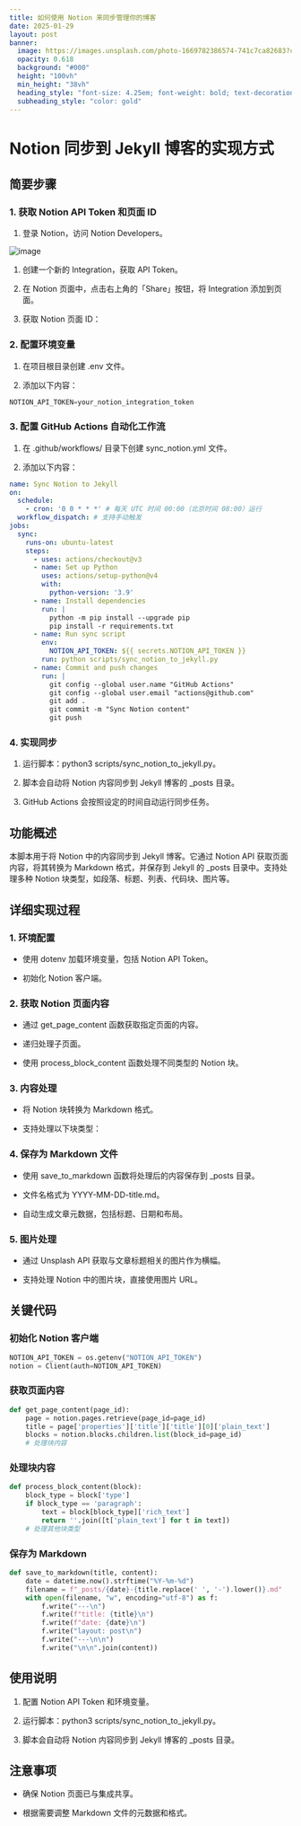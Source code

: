 ```yaml
---
title: 如何使用 Notion 来同步管理你的博客
date: 2025-01-29
layout: post
banner:
  image: https://images.unsplash.com/photo-1669782386574-741c7ca82683?crop=entropy&cs=tinysrgb&fit=max&fm=jpg&ixid=M3w2OTIwMzJ8MHwxfHJhbmRvbXx8fHx8fHx8fDE3MzgxMzkwMzd8&ixlib=rb-4.0.3&q=80&w=1080
  opacity: 0.618
  background: "#000"
  height: "100vh"
  min_height: "38vh"
  heading_style: "font-size: 4.25em; font-weight: bold; text-decoration: underline"
  subheading_style: "color: gold"
---
```


# Notion 同步到 Jekyll 博客的实现方式

## 简要步骤

### 1. 获取 Notion API Token 和页面 ID

1. 登录 Notion，访问 Notion Developers。

![image](https://prod-files-secure.s3.us-west-2.amazonaws.com/a7a0cc5a-89b9-4cda-8686-1fba0ca52f40/d19c1afe-dea5-4312-9333-786b0ba83054/image.png?X-Amz-Algorithm=AWS4-HMAC-SHA256&X-Amz-Content-Sha256=UNSIGNED-PAYLOAD&X-Amz-Credential=ASIAZI2LB466U4MVN2ON%2F20250129%2Fus-west-2%2Fs3%2Faws4_request&X-Amz-Date=20250129T082356Z&X-Amz-Expires=3600&X-Amz-Security-Token=IQoJb3JpZ2luX2VjEIH%2F%2F%2F%2F%2F%2F%2F%2F%2F%2FwEaCXVzLXdlc3QtMiJIMEYCIQDUNVBsz8gQORJk5OnwH7DbuH4ig0XD%2FR7cONnMbo75gAIhAOD0HebtmcbWxFsD8NUA2hLB3WJ089OZlC39Pvm4NucQKogECIn%2F%2F%2F%2F%2F%2F%2F%2F%2F%2FwEQABoMNjM3NDIzMTgzODA1IgzOZMYNTv20J9dZi%2Fcq3ANTPjOQlReXDKTiUCnOMW5v%2BsZsk%2F7ARrRq78ooDSNKNJHo1eWGcUULtxkxXAEYvFrhOro%2FZGekniQwX9Bit9atzL%2BpjDfCUAAuAZtxOA4eTPXf57RAMOtVjJUf3MlPsr1SMJSpOsF9wPbv5Jja%2F56Jzwbs7a8zQWIwITt42rHKtrcqzDzxJJjKwwpQQeW%2FDPiQn5UUsLY9N3f8y6zlH6Gxa3LkpaeKMzw1tEdR39cL%2BQ0XN5a7ek1AAlN%2BSI1p8StdNxaECGxfa%2F5uXV7xAeYOxQ74XhDd9Ipuz%2BCDtlsJsKNdAtg6OsgXh%2FpUZ%2Bk6q%2FrBdAyjxa3rwlYr4hAx%2BV8RqBeMJbmYLkr64S%2BVkZLf18bDOuHV7tCseb%2Brh%2F3CrZU5oaMfS1y%2FTJ21k%2Bp72ljSQWfPC6yLyG4M783vMgNYYMyy31lmAVPeWx%2Bk6aJGSqKuWjy7KTkPymK2V2O5F8%2BTjRQoa2YOf6pVXpmCcGzqkDBJ%2FqhfH8UR3wK0R1LJXnZJtzLI8Cbo5NJlY4oNoURDSQMzM5bHU9xrt2SmMRiWzvCu12jGdnaRjj7HEaqTkDsMTiamw9YuaHVfNqI6QeHiEjK2yCzYPf6vsb6B8AEA7uJr9mZwjVPIbQBpWTDDyee8BjqkAfM4mWlaDV%2BzCrjR%2FFuYuM%2FrI0ABsfsS3RCdxOvuhl15Dj9uGcoq844eEoCxbiDWmelRszioKf7XhxNW6g4qsxcwyXCj6oH%2BHAGqcxltQycApTRNFX0MICYiBn5HY6S0jvfDVRnxkTICfMZI%2FgqLJ1rRLDQ4PQfzJSbYNvFmdGO5GGTfb2Fwf5VnKFJ6g9OYSZNd4AinUQMgJ%2FtI%2FIHHP5yzy1fn&X-Amz-Signature=2e487bc6116a8f6f30abb0d68398658855a97a5dac068447abc5535c673aa26d&X-Amz-SignedHeaders=host&x-id=GetObject)

1. 创建一个新的 Integration，获取 API Token。

1. 在 Notion 页面中，点击右上角的「Share」按钮，将 Integration 添加到页面。

1. 获取 Notion 页面 ID：


### 2. 配置环境变量

1. 在项目根目录创建 .env 文件。

1. 添加以下内容：

```javascript
NOTION_API_TOKEN=your_notion_integration_token
```

### 3. 配置 GitHub Actions 自动化工作流

1. 在 .github/workflows/ 目录下创建 sync_notion.yml 文件。

1. 添加以下内容：

```yaml
name: Sync Notion to Jekyll
on:
  schedule:
    - cron: '0 0 * * *' # 每天 UTC 时间 00:00（北京时间 08:00）运行
  workflow_dispatch: # 支持手动触发
jobs:
  sync:
    runs-on: ubuntu-latest
    steps:
      - uses: actions/checkout@v3
      - name: Set up Python
        uses: actions/setup-python@v4
        with:
          python-version: '3.9'
      - name: Install dependencies
        run: |
          python -m pip install --upgrade pip
          pip install -r requirements.txt
      - name: Run sync script
        env:
          NOTION_API_TOKEN: ${{ secrets.NOTION_API_TOKEN }}
        run: python scripts/sync_notion_to_jekyll.py
      - name: Commit and push changes
        run: |
          git config --global user.name "GitHub Actions"
          git config --global user.email "actions@github.com"
          git add .
          git commit -m "Sync Notion content"
          git push
```

### 4. 实现同步

1. 运行脚本：python3 scripts/sync_notion_to_jekyll.py。

1. 脚本会自动将 Notion 内容同步到 Jekyll 博客的 _posts 目录。

1. GitHub Actions 会按照设定的时间自动运行同步任务。

## 功能概述

本脚本用于将 Notion 中的内容同步到 Jekyll 博客。它通过 Notion API 获取页面内容，将其转换为 Markdown 格式，并保存到 Jekyll 的 _posts 目录中。支持处理多种 Notion 块类型，如段落、标题、列表、代码块、图片等。

## 详细实现过程

### 1. 环境配置

- 使用 dotenv 加载环境变量，包括 Notion API Token。

- 初始化 Notion 客户端。

### 2. 获取 Notion 页面内容

- 通过 get_page_content 函数获取指定页面的内容。

- 递归处理子页面。

- 使用 process_block_content 函数处理不同类型的 Notion 块。

### 3. 内容处理

- 将 Notion 块转换为 Markdown 格式。

- 支持处理以下块类型：


### 4. 保存为 Markdown 文件

- 使用 save_to_markdown 函数将处理后的内容保存到 _posts 目录。

- 文件名格式为 YYYY-MM-DD-title.md。

- 自动生成文章元数据，包括标题、日期和布局。

### 5. 图片处理

- 通过 Unsplash API 获取与文章标题相关的图片作为横幅。

- 支持处理 Notion 中的图片块，直接使用图片 URL。

## 关键代码

### 初始化 Notion 客户端

```python
NOTION_API_TOKEN = os.getenv("NOTION_API_TOKEN")
notion = Client(auth=NOTION_API_TOKEN)
```

### 获取页面内容

```python
def get_page_content(page_id):
    page = notion.pages.retrieve(page_id=page_id)
    title = page['properties']['title']['title'][0]['plain_text']
    blocks = notion.blocks.children.list(block_id=page_id)
    # 处理块内容
```

### 处理块内容

```python
def process_block_content(block):
    block_type = block['type']
    if block_type == 'paragraph':
        text = block[block_type]['rich_text']
        return ''.join([t['plain_text'] for t in text])
    # 处理其他块类型
```

### 保存为 Markdown

```python
def save_to_markdown(title, content):
    date = datetime.now().strftime("%Y-%m-%d")
    filename = f"_posts/{date}-{title.replace(' ', '-').lower()}.md"
    with open(filename, "w", encoding="utf-8") as f:
        f.write("---\n")
        f.write(f"title: {title}\n")
        f.write(f"date: {date}\n")
        f.write("layout: post\n")
        f.write("---\n\n")
        f.write("\n\n".join(content))
```

## 使用说明

1. 配置 Notion API Token 和环境变量。

1. 运行脚本：python3 scripts/sync_notion_to_jekyll.py。

1. 脚本会自动将 Notion 内容同步到 Jekyll 博客的 _posts 目录。

## 注意事项

- 确保 Notion 页面已与集成共享。

- 根据需要调整 Markdown 文件的元数据和格式。